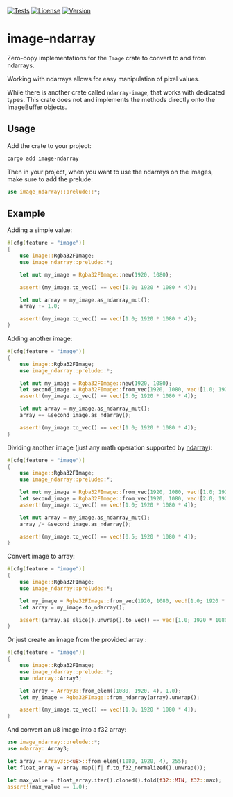 [![Tests](https://ci.codeberg.org/api/badges/15489/status.svg)](https://ci.codeberg.org/repos/15489)
[![License](https://img.shields.io/crates/l/image-ndarray)](https://crates.io/crates/image-ndarray) 
[![Version](https://img.shields.io/crates/v/image-ndarray)](https://crates.io/crates/image-ndarray) 

# image-ndarray

Zero-copy implementations for the `Image` crate to convert to and from ndarrays.

Working with ndarrays allows for easy manipulation of pixel values.

While there is another crate called `ndarray-image`, that works with dedicated types.
This crate does not and implements the methods directly onto the ImageBuffer objects.

## Usage
Add the crate to your project:
```bash
cargo add image-ndarray
```

Then in your project, when you want to use the ndarrays on the images, make sure to add the prelude:
```rust
use image_ndarray::prelude::*;
```

## Example

Adding a simple value:
```rust
#[cfg(feature = "image")]
{
    use image::Rgba32FImage;
    use image_ndarray::prelude::*;

    let mut my_image = Rgba32FImage::new(1920, 1080);

    assert!(my_image.to_vec() == vec![0.0; 1920 * 1080 * 4]);

    let mut array = my_image.as_ndarray_mut();
    array += 1.0;

    assert!(my_image.to_vec() == vec![1.0; 1920 * 1080 * 4]);
}
```

Adding another image:
```rust
#[cfg(feature = "image")]
{
    use image::Rgba32FImage;
    use image_ndarray::prelude::*;

    let mut my_image = Rgba32FImage::new(1920, 1080);
    let second_image = Rgba32FImage::from_vec(1920, 1080, vec![1.0; 1920 * 1080 * 4]).unwrap();
    assert!(my_image.to_vec() == vec![0.0; 1920 * 1080 * 4]);

    let mut array = my_image.as_ndarray_mut();
    array += &second_image.as_ndarray();

    assert!(my_image.to_vec() == vec![1.0; 1920 * 1080 * 4]);
}
```


Dividing another image (just any math operation supported by [ndarray](https://docs.rs/ndarray/latest/ndarray/struct.ArrayBase.html)):
```rust
#[cfg(feature = "image")]
{
    use image::Rgba32FImage;
    use image_ndarray::prelude::*;

    let mut my_image = Rgba32FImage::from_vec(1920, 1080, vec![1.0; 1920 * 1080 * 4]).unwrap();
    let second_image = Rgba32FImage::from_vec(1920, 1080, vec![2.0; 1920 * 1080 * 4]).unwrap();
    assert!(my_image.to_vec() == vec![1.0; 1920 * 1080 * 4]);

    let mut array = my_image.as_ndarray_mut();
    array /= &second_image.as_ndarray();

    assert!(my_image.to_vec() == vec![0.5; 1920 * 1080 * 4]);
}
```

Convert image to array:
```rust 
#[cfg(feature = "image")]
{
    use image::Rgba32FImage;
    use image_ndarray::prelude::*;

    let my_image = Rgba32FImage::from_vec(1920, 1080, vec![1.0; 1920 * 1080 * 4]).unwrap();
    let array = my_image.to_ndarray();

    assert!(array.as_slice().unwrap().to_vec() == vec![1.0; 1920 * 1080 * 4]);
}
```


Or just create an image from the provided array :
```rust
#[cfg(feature = "image")]
{
    use image::Rgba32FImage;
    use image_ndarray::prelude::*;
    use ndarray::Array3;

    let array = Array3::from_elem((1080, 1920, 4), 1.0);
    let my_image = Rgba32FImage::from_ndarray(array).unwrap();

    assert!(my_image.to_vec() == vec![1.0; 1920 * 1080 * 4]);
}
```

And convert an u8 image into a f32 array:
```rust
use image_ndarray::prelude::*;
use ndarray::Array3;

let array = Array3::<u8>::from_elem((1080, 1920, 4), 255);
let float_array = array.map(|f| f.to_f32_normalized().unwrap());

let max_value = float_array.iter().cloned().fold(f32::MIN, f32::max);
assert!(max_value == 1.0);

```
